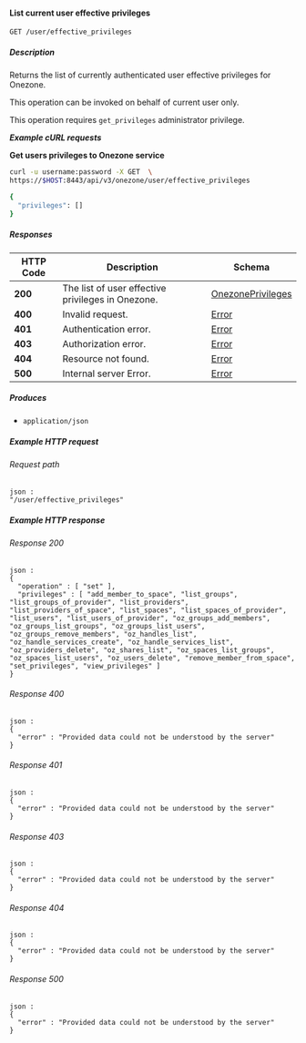 
<a name="list_current_user_effective_privileges"></a>
#### List current user effective privileges
```
GET /user/effective_privileges
```


##### Description
Returns the list of currently authenticated user effective privileges for Onezone.

This operation can be invoked on behalf of current user only.

This operation requires `get_privileges` administrator privilege.


***Example cURL requests***

**Get users privileges to Onezone service**
```bash
curl -u username:password -X GET  \
https://$HOST:8443/api/v3/onezone/user/effective_privileges

{
  "privileges": []
}
```


##### Responses

|HTTP Code|Description|Schema|
|---|---|---|
|**200**|The list of user effective privileges in Onezone.|[OnezonePrivileges](../definitions/OnezonePrivileges.md#onezoneprivileges)|
|**400**|Invalid request.|[Error](../definitions/Error.md#error)|
|**401**|Authentication error.|[Error](../definitions/Error.md#error)|
|**403**|Authorization error.|[Error](../definitions/Error.md#error)|
|**404**|Resource not found.|[Error](../definitions/Error.md#error)|
|**500**|Internal server Error.|[Error](../definitions/Error.md#error)|


##### Produces

* `application/json`


##### Example HTTP request

###### Request path
```
json :
"/user/effective_privileges"
```


##### Example HTTP response

###### Response 200
```
json :
{
  "operation" : [ "set" ],
  "privileges" : [ "add_member_to_space", "list_groups", "list_groups_of_provider", "list_providers", "list_providers_of_space", "list_spaces", "list_spaces_of_provider", "list_users", "list_users_of_provider", "oz_groups_add_members", "oz_groups_list_groups", "oz_groups_list_users", "oz_groups_remove_members", "oz_handles_list", "oz_handle_services_create", "oz_handle_services_list", "oz_providers_delete", "oz_shares_list", "oz_spaces_list_groups", "oz_spaces_list_users", "oz_users_delete", "remove_member_from_space", "set_privileges", "view_privileges" ]
}
```


###### Response 400
```
json :
{
  "error" : "Provided data could not be understood by the server"
}
```


###### Response 401
```
json :
{
  "error" : "Provided data could not be understood by the server"
}
```


###### Response 403
```
json :
{
  "error" : "Provided data could not be understood by the server"
}
```


###### Response 404
```
json :
{
  "error" : "Provided data could not be understood by the server"
}
```


###### Response 500
```
json :
{
  "error" : "Provided data could not be understood by the server"
}
```



